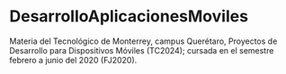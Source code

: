 # DesarrolloAplicacionesMoviles
Materia del Tecnológico de Monterrey, campus Querétaro, Proyectos de Desarrollo para Dispositivos Móviles (TC2024); cursada en el semestre febrero a junio del 2020 (FJ2020).
